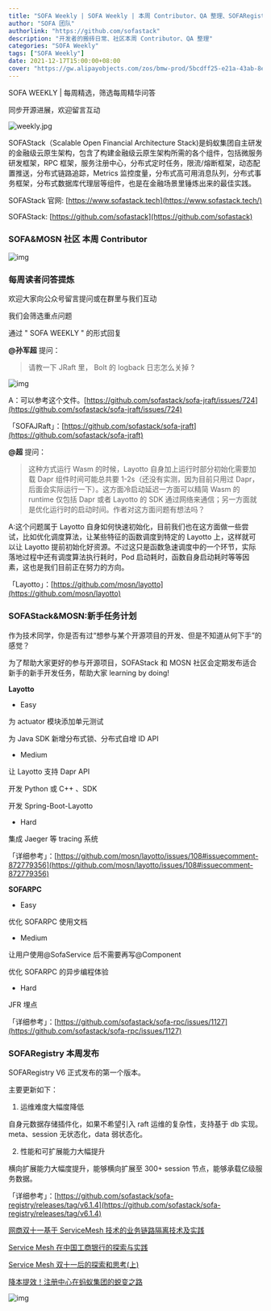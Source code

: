```yaml
---
title: "SOFA Weekly | SOFA Weekly | 本周 Contributor、QA 整理、SOFARegistry 本周发布"
author: "SOFA 团队"
authorlink: "https://github.com/sofastack"
description: "开发者的搬砖日常、社区本周 Contributor、QA 整理"
categories: "SOFA Weekly"
tags: ["SOFA Weekly"]
date: 2021-12-17T15:00:00+08:00
cover: "https://gw.alipayobjects.com/zos/bmw-prod/5bcdff25-e21a-43ab-8e34-04305cd379ae.webp"
---
```


SOFA WEEKLY | 每周精选，筛选每周精华问答

同步开源进展，欢迎留言互动

![weekly.jpg](https://gw.alipayobjects.com/zos/bmw-prod/5bcdff25-e21a-43ab-8e34-04305cd379ae.webp)

SOFAStack（Scalable Open Financial Architecture Stack)是蚂蚁集团自主研发的金融级云原生架构，包含了构建金融级云原生架构所需的各个组件，包括微服务研发框架，RPC 框架，服务注册中心，分布式定时任务，限流/熔断框架，动态配置推送，分布式链路追踪，Metrics 监控度量，分布式高可用消息队列，分布式事务框架，分布式数据库代理层等组件，也是在金融场景里锤炼出来的最佳实践。

SOFAStack 官网: [https://www.sofastack.tech](https://www.sofastack.tech/)

SOFAStack: [https://github.com/sofastack](https://github.com/sofastack)

### SOFA&MOSN 社区 本周 Contributor

![img](https://gw.alipayobjects.com/mdn/rms_1c90e8/afts/img/A*kvlmQL0cy3QAAAAAAAAAAAAAARQnAQ)

### 每周读者问答提炼

欢迎大家向公众号留言提问或在群里与我们互动

我们会筛选重点问题

通过 " SOFA WEEKLY " 的形式回复

**@孙军超** 提问：

>请教一下 JRaft 里， Bolt 的 logback 日志怎么关掉 ?

![img](https://gw.alipayobjects.com/mdn/rms_1c90e8/afts/img/A*8nOfTYiNSfIAAAAAAAAAAAAAARQnAQ)

A：可以参考这个文件。[https://github.com/sofastack/sofa-jraft/issues/724](https://github.com/sofastack/sofa-jraft/issues/724)

「SOFAJRaft」：[https://github.com/sofastack/sofa-jraft](https://github.com/sofastack/sofa-jraft)

**@超** 提问：

>这种方式运行 Wasm 的时候，Layotto 自身加上运行时部分初始化需要加载 Dapr 组件时间可能总共要 1-2s（还没有实测，因为目前只用过 Dapr，后面会实际运行一下）。这方面冷启动延迟一方面可以精简 Wasm 的 runtime 仅包括 Dapr 或者 Layotto 的 SDK 通过网络来通信；另一方面就是优化运行时的启动时间。作者对这方面问题有想法吗？ 

A:这个问题属于 Layotto 自身如何快速初始化，目前我们也在这方面做一些尝试，比如优化调度算法，让某些特征的函数调度到特定的 Layotto 上，这样就可以让 Layotto 提前初始化好资源。不过这只是函数急速调度中的一个环节，实际落地过程中还有调度算法执行耗时，Pod 启动耗时，函数自身启动耗时等等因素，这也是我们目前正在努力的方向。

「Layotto」：[https://github.com/mosn/layotto](https://github.com/mosn/layotto)

### SOFAStack&MOSN:新手任务计划

作为技术同学，你是否有过“想参与某个开源项目的开发、但是不知道从何下手”的感觉？

为了帮助大家更好的参与开源项目，SOFAStack 和 MOSN 社区会定期发布适合新手的新手开发任务，帮助大家 learning by doing!

**Layotto**

- Easy

为 actuator 模块添加单元测试

为 Java SDK 新增分布式锁、分布式自增 ID API

- Medium

让 Layotto 支持 Dapr API

开发 Python 或 C++ 、SDK

开发 Spring-Boot-Layotto

- Hard

集成 Jaeger 等 tracing 系统

「详细参考」：[https://github.com/mosn/layotto/issues/108#issuecomment-872779356](https://github.com/mosn/layotto/issues/108#issuecomment-872779356)

**SOFARPC**

- Easy

优化 SOFARPC 使用文档

- Medium

让用户使用@SofaService 后不需要再写@Component

优化 SOFARPC 的异步编程体验

- Hard

JFR 埋点

「详细参考」：[https://github.com/sofastack/sofa-rpc/issues/1127](https://github.com/sofastack/sofa-rpc/issues/1127)

### SOFARegistry 本周发布

SOFARegistry V6 正式发布的第一个版本。

主要更新如下：

1. 运维难度大幅度降低

自身元数据存储插件化，如果不希望引入 raft 运维的复杂性，支持基于 db 实现。meta、session 无状态化，data 弱状态化。

2. 性能和可扩展能力大幅提升

横向扩展能力大幅度提升，能够横向扩展至 300+ session 节点，能够承载亿级服务数据。

「详细参考」：[https://github.com/sofastack/sofa-registry/releases/tag/v6.1.4](https://github.com/sofastack/sofa-registry/releases/tag/v6.1.4)

[网商双十一基于 ServiceMesh 技术的业务链路隔离技术及实践](https://mp.weixin.qq.com/s?__biz=MzUzMzU5Mjc1Nw==&mid=2247499122&idx=1&sn=9733d1c015e7b0e8e64bd5cf44118b10&chksm=faa312a8cdd49bbec97612e9756ef4372c446c410518a04bd0ae990a60fea9b8e78025e60c6d&scene=21#wechat_redirect)

[Service Mesh 在中国工商银行的探索与实践](https://mp.weixin.qq.com/s?__biz=MzUzMzU5Mjc1Nw==&mid=2247499122&idx=1&sn=9733d1c015e7b0e8e64bd5cf44118b10&chksm=faa312a8cdd49bbec97612e9756ef4372c446c410518a04bd0ae990a60fea9b8e78025e60c6d&scene=21#wechat_redirect)

[Service Mesh 双十一后的探索和思考(上)](https://mp.weixin.qq.com/s?__biz=MzUzMzU5Mjc1Nw==&mid=2247487314&idx=1&sn=55a6a84986290888e15719446365c986&chksm=faa0e088cdd7699e2a2a4594850699713cbd698531dba1f7309f755375232560f8f758230a85&scene=21#wechat_redirect)

[降本提效！注册中心在蚂蚁集团的蜕变之路](https://mp.weixin.qq.com/s?__biz=MzUzMzU5Mjc1Nw==&mid=2247498209&idx=1&sn=7dbfd98e922d938ffce24986945badef&chksm=faa3163bcdd49f2d3b5dd6458a3e7ef9f67819d8a1b5b1cbb3d10ab3b7cda12dd7a3d2971a9e&scene=21#wechat_redirect)

![img](https://gw.alipayobjects.com/zos/bmw-prod/75d7bde6-1f48-4f28-80a4-215f8ec811bd.webp)
